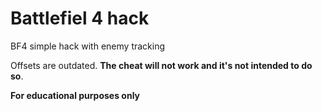# Battlefiel 4 hack
BF4 simple hack with enemy tracking

Offsets are outdated. **The cheat will not work and it's not intended to do so**.

**For educational purposes only**
